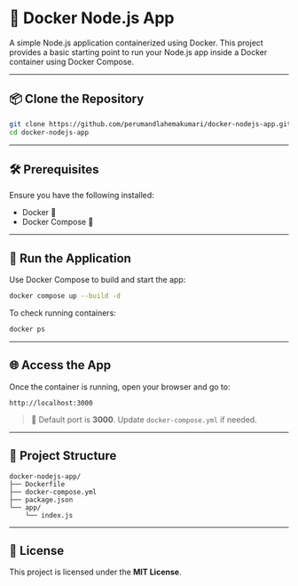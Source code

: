 
# 🐳 Docker Node.js App

A simple Node.js application containerized using Docker. This project provides a basic starting point to run your Node.js app inside a Docker container using Docker Compose.

---

## 📦 Clone the Repository

```bash
git clone https://github.com/perumandlahemakumari/docker-nodejs-app.git
cd docker-nodejs-app
```

---

## 🛠️ Prerequisites

Ensure you have the following installed:

- Docker 🐳
- Docker Compose 🔧

---

## 🚀 Run the Application

Use Docker Compose to build and start the app:

```bash
docker compose up --build -d
```

To check running containers:

```bash
docker ps
```

---

## 🌐 Access the App

Once the container is running, open your browser and go to:

```
http://localhost:3000
```

> 📍 Default port is **3000**. Update `docker-compose.yml` if needed.

---

## 📁 Project Structure

```
docker-nodejs-app/
├── Dockerfile
├── docker-compose.yml
├── package.json
└── app/
    └── index.js
```

---

## 📜 License

This project is licensed under the **MIT License**.
